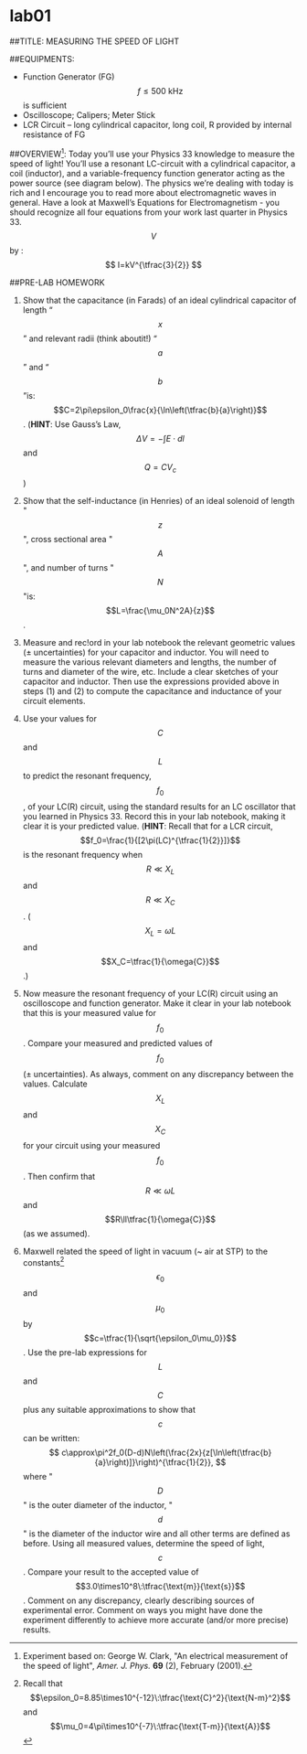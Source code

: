 # lab01

##TITLE:
MEASURING THE SPEED OF LIGHT

##EQUIPMENTS:
- Function Generator (FG) $$f\leq500\:\text{kHz}$$ is sufficient
- Oscilloscope; Calipers; Meter Stick
- LCR Circuit – long cylindrical capacitor, long coil, R provided by internal resistance of FG

##OVERVIEW[^1]:
Today you’ll use your Physics 33 knowledge to measure the speed of light! You’ll use a resonant LC-circuit with a cylindrical capacitor, a coil (inductor), and a variable-frequency function generator acting as the power source (see diagram below). The physics we’re dealing with today is rich and I encourage you to read more about electromagnetic waves in general. Have a look at Maxwell’s Equations for Electromagnetism - you should recognize all four equations from your work last quarter in Physics 33.$$V$$ by :
$$
I=kV^{\tfrac{3}{2}}
$$

##PRE-LAB HOMEWORK
1. Show that the capacitance (in Farads) of an ideal cylindrical capacitor of length “$$x$$” and relevant radii (think aboutit!) “$$a$$” and “$$b$$”is: $$C=2\pi\epsilon_0\frac{x}{\ln\left(\tfrac{b}{a}\right)}$$. (**HINT**: Use Gauss’s Law, $$\Delta{V}=-\int{E\cdot{d}l}$$ and $$Q=CV_c$$)

2. Show that the self-inductance (in Henries) of an ideal solenoid of length "$$z$$", cross sectional area "$$A$$", and number of turns "$$N$$"is: $$L=\frac{\mu_0N^2A}{z}$$.

3. Measure and rec!ord in your lab notebook the relevant geometric values (± uncertainties) for your capacitor and inductor. You will need to measure the various relevant diameters and lengths, the number of turns and diameter of the wire, etc. Include a clear sketches of your capacitor and inductor. Then use the expressions provided above in steps (1) and (2) to compute the capacitance and inductance of your circuit elements.

4. Use your values for $$C$$ and $$L$$ to predict the resonant frequency, $$f_0$$, of your LC(R) circuit, using the standard results for an LC oscillator that you learned in Physics 33. Record this in your lab notebook, making it clear it is your predicted value. (**HINT**: Recall that for a LCR circuit, $$f_0=\frac{1}{[2\pi(LC)^{\tfrac{1}{2}}]}$$ is the resonant frequency when $$R\ll{X}_L$$ and $$R\ll{X}_C$$. ($$X_L=\omega{L}$$ and $$X_C=\tfrac{1}{\omega{C}}$$.)

5. Now measure the resonant frequency of your LC(R) circuit using an oscilloscope and function generator. Make it clear in your lab notebook that this is your measured value for $$f_0$$. Compare your measured and predicted values of $$f_0$$ (± uncertainties). As always, comment on any discrepancy between the values. Calculate $$X_L$$ and $$X_C$$ for your circuit using your measured $$f_0$$. Then confirm that $$R\ll\omega{L}$$ and $$R\ll\tfrac{1}{\omega{C}}$$ (as we assumed).

6. Maxwell related the speed of light in vacuum (~ air at STP) to the constants[^2] $$\epsilon_0$$ and $$\mu_0$$ by $$c=\tfrac{1}{\sqrt{\epsilon_0\mu_0}}$$. Use the pre-lab expressions for $$L$$ and $$C$$ plus any suitable approximations to show that $$c$$ can be written:
$$
c\approx\pi^2f_0(D-d)N\left(\frac{2x}{z[\ln\left(\tfrac{b}{a}\right)]}\right)^{\tfrac{1}{2}},
$$
where "$$D$$" is the outer diameter of the inductor, "$$d$$" is the diameter of the inductor wire and all other terms are defined as before. Using all measured values, determine the speed of light, $$c$$. Compare your result to the accepted value of $$3.0\times10^8\:\tfrac{\text{m}}{\text{s}}$$. Comment on any discrepancy, clearly describing sources of experimental error. Comment on ways you might have done the experiment differently to achieve more accurate (and/or more precise) results.

[^1]: Experiment based on: George W. Clark, "An electrical measurement of the speed of light", *Amer. J. Phys.* **69** (2), February (2001).
[^2]: Recall that $$\epsilon_0=8.85\times10^{-12}\:\tfrac{\text{C}^2}{\text{N-m}^2}$$ and $$\mu_0=4\pi\times10^{-7}\:\tfrac{\text{T-m}}{\text{A}}$$
